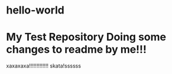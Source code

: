 # hello-world
My Test Repository
Doing some changes to readme by me!!!
==========================================


xaxaxaxa!!!!!!!!!!!!!
skata!ssssss
